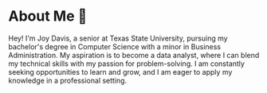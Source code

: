 # About Me 🌟
Hey! I'm Joy Davis, a senior at Texas State University, pursuing my bachelor's degree in Computer Science with a minor in Business Administration. My aspiration is to become a data analyst, where I can blend my technical skills with my passion for problem-solving. I am constantly seeking opportunities to learn and grow, and I am eager to apply my knowledge in a professional setting.
